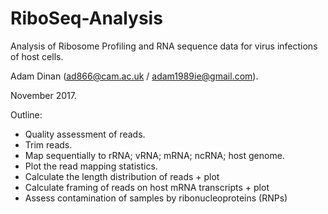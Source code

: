 # RiboSeq-Analysis

Analysis of Ribosome Profiling and RNA sequence data for virus infections of host cells.

Adam Dinan (ad866@cam.ac.uk / adam1989ie@gmail.com).

November 2017.

Outline:
  - Quality assessment of reads.
  - Trim reads.
  - Map sequentially to rRNA; vRNA; mRNA; ncRNA; host genome.
  - Plot the read mapping statistics.
  - Calculate the length distribution of reads + plot
  - Calculate framing of reads on host mRNA transcripts + plot
  - Assess contamination of samples by ribonucleoproteins (RNPs)
